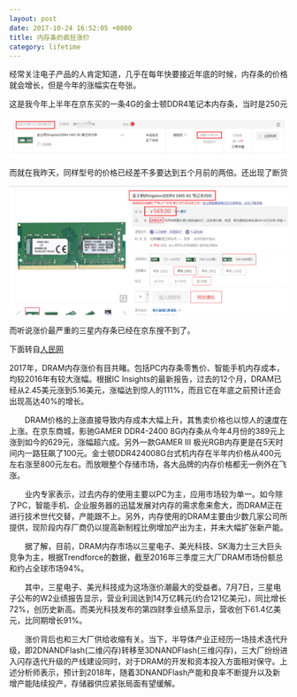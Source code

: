 ```yaml
---
layout: post
date: 2017-10-24 16:52:05 +0800
title: 内存条的疯狂涨价
category: lifetime
---
```


经常关注电子产品的人肯定知道，几乎在每年快要接近年底的时候，内存条的价格就会增长，但是今年的涨幅实在夸张。

这是我今年上半年在京东买的一条4G的金士顿DDR4笔记本内存条，当时是250元

![](/pics/2017/10/2401.png)

而就在我昨天，同样型号的价格已经差不多要达到五个月前的两倍。还出现了断货

![](/pics/2017/10/2402.png)


而听说涨价最严重的三星内存条已经在京东搜不到了。


下面转自[人民网](http://it.people.com.cn/n1/2017/1009/c1009-29575658.html)


2017年，DRAM内存涨价有目共睹。包括PC内存条零售价、智能手机内存成本，均较2016年有较大涨幅。根据IC Insights的最新报告，过去的12个月，DRAM已经从2.45美元涨到5.16美元，涨幅达到惊人的111%，而且它在年底之前预计还会出现高达40%的增长。

　　DRAM价格的上涨直接导致内存成本大幅上升，其售卖价格也以惊人的速度在上涨。在京东商城，影驰GAMER DDR4-2400 8G内存条从今年4月份的389元上涨到如今的629元，涨幅超六成。另外一款GAMER Ⅲ 极光RGB内存更是在5天时间内一路狂飙了100元。金士顿DDR424008G台式机内存在半年内价格从400元左右涨至800元左右。而放眼整个存储市场，各大品牌的内存价格都无一例外在飞涨。

　　业内专家表示，过去内存的使用主要以PC为主，应用市场较为单一。如今除了PC，智能手机、企业服务器的迅猛发展对内存的需求愈来愈大，而DRAM正在进行技术世代交替，产能跟不上。另外，内存使用的DRAM主要由少数几家公司所提供，现阶段内存厂商仍以提高新制程比例增加产出为主，并未大幅扩张新产能。

　　据了解，目前，DRAM内存市场以三星电子、美光科技、SK海力士三大巨头竞争为主，根据Trendforce的数据，截至2016年三季度三大厂DRAM市场份额总和约占全球市场94%。

　　其中，三星电子、美光科技成为这场涨价潮最大的受益者。7月7日，三星电子公布的W2业绩报告显示，营业利润达到14万亿韩元(约合121亿美元)，同比增长72%，创历史新高。而美光科技发布的第四财季业绩系显示，营收创下61.4亿美元，比同期增长91%。

　　涨价背后也和三大厂供给收缩有关。当下，半导体产业正经历一场技术迭代升级，即2DNANDFlash(二维闪存)转移至3DNANDFlash(三维闪存)，三大厂纷纷进入闪存迭代升级的产线建设同时，对于DRAM的开发和资本投入方面相对保守。上述分析师表示，预计到2018年，随着3DNANDFlash产能和良率不断提升以及新增产能陆续投产，存储器供应紧张局面有望缓解。

